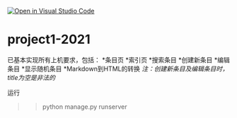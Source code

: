 [![Open in Visual Studio Code](https://classroom.github.com/assets/open-in-vscode-f059dc9a6f8d3a56e377f745f24479a46679e63a5d9fe6f495e02850cd0d8118.svg)](https://classroom.github.com/online_ide?assignment_repo_id=7535922&assignment_repo_type=AssignmentRepo)
# project1-2021

已基本实现所有上机要求，包括：
  *条目页
  *索引页
  *搜索条目
  *创建新条目
  *编辑条目
  *显示随机条目
  *Markdown到HTML的转换
*注：创建新条目及编辑条目时，title为空是非法的*

运行
>> python manage.py runserver
